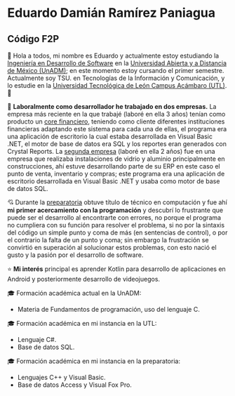 # Eduardo Damián Ramírez Paniagua
## Código F2P

:wave: Hola a todos, mi nombre es Eduardo y actualmente estoy estudiando la [Ingeniería en Desarrollo de Software](https://www.unadmexico.mx/ofertaeducativa/licenciaturas/division-de-ciencias-exactas-ingenieria-y-tecnologia/desarrollo-de-software) en la [Universidad Abierta y a Distancia de México (UnADM)](https://www.unadmexico.mx/); en este momento estoy cursando el primer semestre. Actualmente soy TSU. en Tecnologías de la Información y Comunicación, y lo estudie en la [Universidad Tecnológica de León Campus Acámbaro (UTL)](http://acambaro.utleon.edu.mx/). :wave:

:handshake: **Laboralmente como desarrollador he trabajado en dos empresas.** La empresa más reciente en la que trabajé (laboré en ella 3 años) tenían como producto un [core financiero](http://nygconsulting.com.mx/productos-servicios/), teniendo como cliente diferentes instituciones financieras adaptando este sistema para cada una de ellas, el programa era una aplicación de escritorio la cual estaba desarrollada en Visual Basic .NET, el motor de base de datos era SQL y los reportes eran generados con Crystal Reports. La [segunda empresa](http://www.templadoraj.com/) (laboré en ella 2 años) fue en una empresa que realizaba instalaciones de vidrio y aluminio principalmente en construcciones, ahí estuve desarrollando parte de su ERP en este caso el punto de venta, inventario y compras; este programa era una aplicación de escritorio desarrollada en Visual Basic .NET y usaba como motor de base de datos SQL.

:cupid: Durante la [preparatoria](http://cbtis255.edu.mx/) obtuve título de técnico en computación y fue ahí **mi primer acercamiento con la programación** y descubrí lo frustrante que puede ser el desarrollo al encontrarte con errores, no porque el programa no cumpliera con su función para resolver el problema, si no por la sintaxis del código un simple punto y coma de más (en sentencias de control), o por el contrario la falta de un punto y coma; sin embargo la frustración se convirtió en superación al solucionar estos problemas, con esto nació el gusto y la pasión por el desarrollo de software.

:star: **Mi interés** principal es aprender Kotlin para desarrollo de aplicaciones en Android y posteriormente desarrollo de videojuegos.

:mortar_board:
Formación académica actual en la UnADM: 
* Materia de Fundamentos de programación, uso del lenguaje C.

:mortar_board:
Formación académica en mi instancia en la UTL: 
* Lenguaje C#.
* Base de datos SQL.

:mortar_board:
Formación académica en mi instancia en la preparatoria: 
* Lenguajes C++ y Visual Basic.
* Base de datos Access y Visual Fox Pro.


<!--
**CodigoF2P/CodigoF2P** is a ✨ _special_ ✨ repository because its `README.md` (this file) appears on your GitHub profile.

Here are some ideas to get you started:

- 🔭 I’m currently working on ...
- 🌱 I’m currently learning ...
- 👯 I’m looking to collaborate on ...
- 🤔 I’m looking for help with ...
- 💬 Ask me about ...
- 📫 How to reach me: ...
- 😄 Pronouns: ...
- ⚡ Fun fact: ...
-->
